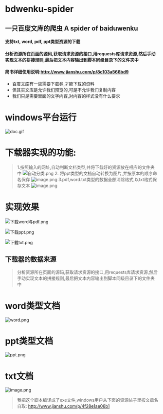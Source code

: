 # bdwenku-spider
## 一只百度文库的爬虫 A spider of baiduwenku
#### 支持txt, word, pdf, ppt类型资源的下载

#### 分析资源所在页面的源码,获取请求资源的接口,用requests库请求资源,然后手动实现文本的拼接规则,最后把文本内容输出到脚本同级目录下的文件夹中
#### 简书详细使用说明:http://www.jianshu.com/p/8c103a566bd9

- 百度文库有一些需要下载券,才能下载的资料
- 但其实文库是允许我们预览的,可是不允许我们复制内容
- 我们只是需要里面的文字内容,对内容的样式没有什么要求

# windows平台运行

![doc.gif](http://upload-images.jianshu.io/upload_images/3203841-37359c6d87d30fa6.gif?imageMogr2/auto-orient/strip%7CimageView2/2/w/1240)


# 下载器实现的功能: 
> 1.按照输入的网址,自动判断文档类型,并将下载好的资源放在相应的文件夹中
![自动分类.png](http://upload-images.jianshu.io/upload_images/3203841-89aa1c7b0b6432cb.png?imageMogr2/auto-orient/strip%7CimageView2/2/w/1240)
> 2. 将ppt类型的文档自动转换为图片,并按原本的顺序命名保存
![image.png](http://upload-images.jianshu.io/upload_images/3203841-888adf617f164a37.png?imageMogr2/auto-orient/strip%7CimageView2/2/w/1240)
> 3.pdf,word.txt类型的数据全部消除格式,以txt格式保存文本
![image.png](http://upload-images.jianshu.io/upload_images/3203841-aee7c55d69ac0ae9.png?imageMogr2/auto-orient/strip%7CimageView2/2/w/1240)

# 实现效果

![下载word与pdf.png](http://upload-images.jianshu.io/upload_images/3203841-7b13b5e8dee87183.png?imageMogr2/auto-orient/strip%7CimageView2/2/w/1240)

![下载ppt.png](http://upload-images.jianshu.io/upload_images/3203841-cd7fe23191b78b07.png?imageMogr2/auto-orient/strip%7CimageView2/2/w/1240)

![下载txt.png](http://upload-images.jianshu.io/upload_images/3203841-dfb7ef2dcb788b48.png?imageMogr2/auto-orient/strip%7CimageView2/2/w/1240)

## 下载器的数据来源
>分析资源所在页面的源码,获取请求资源的接口,用requests库请求资源,然后手动实现文本的拼接规则,最后把文本内容输出到脚本同级目录下的文件夹中

# word类型文档
![word.png](http://upload-images.jianshu.io/upload_images/3203841-6b75f1a25c0636eb.png?imageMogr2/auto-orient/strip%7CimageView2/2/w/1240)

# ppt类型文档
![ppt.png](http://upload-images.jianshu.io/upload_images/3203841-437f5845d6fa2445.png?imageMogr2/auto-orient/strip%7CimageView2/2/w/1240)

# txt文档
![image.png](http://upload-images.jianshu.io/upload_images/3203841-765f678787cad9e1.png?imageMogr2/auto-orient/strip%7CimageView2/2/w/1240)


>我把这个脚本编译成了exe文件,windows用户从下面的资源帖子里按文章名自取:
http://www.jianshu.com/p/4f28e1ae08b1

